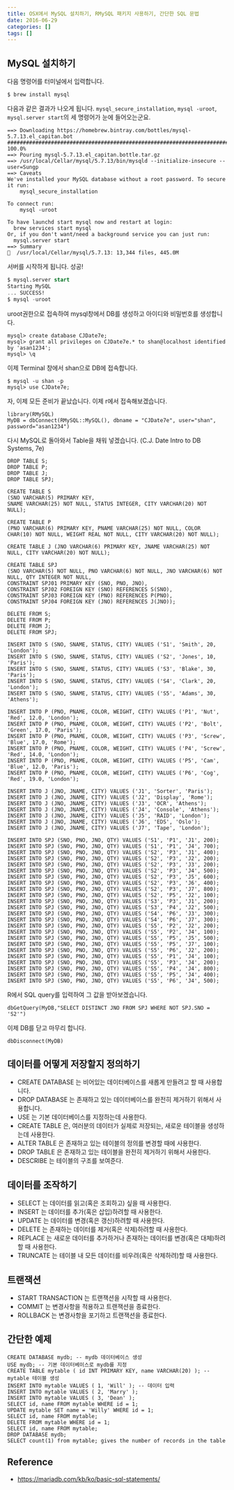 ```yaml
---
title: OSX에서 MySQL 설치하기, RMySQL 패키지 사용하기, 간단한 SQL 문법
date: 2016-06-29
categories: []
tags: []
---
```


## MySQL 설치하기

다음 명령어를 터미널에서 입력합니다.

```
$ brew install mysql
```

다음과 같은 결과가 나오게 됩니다. ```mysql_secure_installation```, ```mysql -uroot```, ```mysql.server start```의 세 명령어가 눈에 들어오는군요.

```
==> Downloading https://homebrew.bintray.com/bottles/mysql-5.7.13.el_capitan.bot
######################################################################## 100.0%
==> Pouring mysql-5.7.13.el_capitan.bottle.tar.gz
==> /usr/local/Cellar/mysql/5.7.13/bin/mysqld --initialize-insecure --user=Sungp
==> Caveats
We've installed your MySQL database without a root password. To secure it run:
    mysql_secure_installation

To connect run:
    mysql -uroot

To have launchd start mysql now and restart at login:
  brew services start mysql
Or, if you don't want/need a background service you can just run:
  mysql.server start
==> Summary
🍺  /usr/local/Cellar/mysql/5.7.13: 13,344 files, 445.0M
```

서버를 시작하게 됩니다. 성공!

```SQL
$ mysql.server start
Starting MySQL
... SUCCESS!
$ mysql -uroot
```

uroot권한으로 접속하여 mysql창에서 DB를 생성하고 아이디와 비밀번호를 생성합니다.

```
mysql> create database CJDate7e;
mysql> grant all privileges on CJDate7e.* to shan@localhost identified by 'asan1234';
mysql> \q
```

이제 Terminal 창에서 shan으로 DB에 접속합니다.

```
$ mysql -u shan -p
mysql> use CJDate7e;
```

자, 이제 모든 준비가 끝났습니다. 이제 r에서 접속해보겠습니다.

``` {r}
library(RMySQL)
MyDB = dbConnect(RMySQL::MySQL(), dbname = "CJDate7e", user="shan", password="asan1234")
```

다시 MySQL로 돌아와서 Table을 채워 넣겠습니다. (C.J. Date Intro to DB Systems, 7e)

```
DROP TABLE S;
DROP TABLE P;
DROP TABLE J;
DROP TABLE SPJ;

CREATE TABLE S
(SNO VARCHAR(5) PRIMARY KEY,
SNAME VARCHAR(25) NOT NULL, STATUS INTEGER, CITY VARCHAR(20) NOT NULL);

CREATE TABLE P
(PNO VARCHAR(6) PRIMARY KEY, PNAME VARCHAR(25) NOT NULL, COLOR CHAR(10) NOT NULL, WEIGHT REAL NOT NULL, CITY VARCHAR(20) NOT NULL);

CREATE TABLE J (JNO VARCHAR(6) PRIMARY KEY, JNAME VARCHAR(25) NOT NULL, CITY VARCHAR(20) NOT NULL);

CREATE TABLE SPJ
(SNO VARCHAR(5) NOT NULL, PNO VARCHAR(6) NOT NULL, JNO VARCHAR(6) NOT NULL, QTY INTEGER NOT NULL,
CONSTRAINT SPJ01 PRIMARY KEY (SNO, PNO, JNO),
CONSTRAINT SPJ02 FOREIGN KEY (SNO) REFERENCES S(SNO),
CONSTRAINT SPJ03 FOREIGN KEY (PNO) REFERENCES P(PNO),
CONSTRAINT SPJ04 FOREIGN KEY (JNO) REFERENCES J(JNO));

DELETE FROM S;
DELETE FROM P;
DELETE FROM J;
DELETE FROM SPJ;

INSERT INTO S (SNO, SNAME, STATUS, CITY) VALUES ('S1', 'Smith', 20, 'London');
INSERT INTO S (SNO, SNAME, STATUS, CITY) VALUES ('S2', 'Jones', 10, 'Paris');
INSERT INTO S (SNO, SNAME, STATUS, CITY) VALUES ('S3', 'Blake', 30, 'Paris');
INSERT INTO S (SNO, SNAME, STATUS, CITY) VALUES ('S4', 'Clark', 20, 'London');
INSERT INTO S (SNO, SNAME, STATUS, CITY) VALUES ('S5', 'Adams', 30, 'Athens');

INSERT INTO P (PNO, PNAME, COLOR, WEIGHT, CITY) VALUES ('P1', 'Nut', 'Red', 12.0, 'London');
INSERT INTO P (PNO, PNAME, COLOR, WEIGHT, CITY) VALUES ('P2', 'Bolt', 'Green', 17.0, 'Paris');
INSERT INTO P (PNO, PNAME, COLOR, WEIGHT, CITY) VALUES ('P3', 'Screw', 'Blue', 17.0, 'Rome');
INSERT INTO P (PNO, PNAME, COLOR, WEIGHT, CITY) VALUES ('P4', 'Screw', 'Red', 14.0, 'London');
INSERT INTO P (PNO, PNAME, COLOR, WEIGHT, CITY) VALUES ('P5', 'Cam', 'Blue', 12.0, 'Paris');
INSERT INTO P (PNO, PNAME, COLOR, WEIGHT, CITY) VALUES ('P6', 'Cog', 'Red', 19.0, 'London');

INSERT INTO J (JNO, JNAME, CITY) VALUES ('J1', 'Sorter', 'Paris');
INSERT INTO J (JNO, JNAME, CITY) VALUES ('J2', 'Display', 'Rome');
INSERT INTO J (JNO, JNAME, CITY) VALUES ('J3', 'OCR', 'Athens');
INSERT INTO J (JNO, JNAME, CITY) VALUES ('J4', 'Console', 'Athens');
INSERT INTO J (JNO, JNAME, CITY) VALUES ('J5', 'RAID', 'London');
INSERT INTO J (JNO, JNAME, CITY) VALUES ('J6', 'EDS', 'Oslo');
INSERT INTO J (JNO, JNAME, CITY) VALUES ('J7', 'Tape', 'London');

INSERT INTO SPJ (SNO, PNO, JNO, QTY) VALUES ('S1', 'P1', 'J1', 200);
INSERT INTO SPJ (SNO, PNO, JNO, QTY) VALUES ('S1', 'P1', 'J4', 700);
INSERT INTO SPJ (SNO, PNO, JNO, QTY) VALUES ('S2', 'P3', 'J1', 400);
INSERT INTO SPJ (SNO, PNO, JNO, QTY) VALUES ('S2', 'P3', 'J2', 200);
INSERT INTO SPJ (SNO, PNO, JNO, QTY) VALUES ('S2', 'P3', 'J3', 200);
INSERT INTO SPJ (SNO, PNO, JNO, QTY) VALUES ('S2', 'P3', 'J4', 500);
INSERT INTO SPJ (SNO, PNO, JNO, QTY) VALUES ('S2', 'P3', 'J5', 600);
INSERT INTO SPJ (SNO, PNO, JNO, QTY) VALUES ('S2', 'P3', 'J6', 400);
INSERT INTO SPJ (SNO, PNO, JNO, QTY) VALUES ('S2', 'P3', 'J7', 800);
INSERT INTO SPJ (SNO, PNO, JNO, QTY) VALUES ('S2', 'P5', 'J2', 100);
INSERT INTO SPJ (SNO, PNO, JNO, QTY) VALUES ('S3', 'P3', 'J1', 200);
INSERT INTO SPJ (SNO, PNO, JNO, QTY) VALUES ('S3', 'P4', 'J2', 500);
INSERT INTO SPJ (SNO, PNO, JNO, QTY) VALUES ('S4', 'P6', 'J3', 300);
INSERT INTO SPJ (SNO, PNO, JNO, QTY) VALUES ('S4', 'P6', 'J7', 300);
INSERT INTO SPJ (SNO, PNO, JNO, QTY) VALUES ('S5', 'P2', 'J2', 200);
INSERT INTO SPJ (SNO, PNO, JNO, QTY) VALUES ('S5', 'P2', 'J4', 100);
INSERT INTO SPJ (SNO, PNO, JNO, QTY) VALUES ('S5', 'P5', 'J5', 500);
INSERT INTO SPJ (SNO, PNO, JNO, QTY) VALUES ('S5', 'P5', 'J7', 100);
INSERT INTO SPJ (SNO, PNO, JNO, QTY) VALUES ('S5', 'P6', 'J2', 200);
INSERT INTO SPJ (SNO, PNO, JNO, QTY) VALUES ('S5', 'P1', 'J4', 100);
INSERT INTO SPJ (SNO, PNO, JNO, QTY) VALUES ('S5', 'P3', 'J4', 200);
INSERT INTO SPJ (SNO, PNO, JNO, QTY) VALUES ('S5', 'P4', 'J4', 800);
INSERT INTO SPJ (SNO, PNO, JNO, QTY) VALUES ('S5', 'P5', 'J4', 400);
INSERT INTO SPJ (SNO, PNO, JNO, QTY) VALUES ('S5', 'P6', 'J4', 500);
```

R에서 SQL query를 입력하여 그 값을 받아보겠습니다.

```
dbGetQuery(MyDB,"SELECT DISTINCT JNO FROM SPJ WHERE NOT SPJ.SNO = 'S2'")
```

이제 DB를 닫고 마무리 합니다.

```
dbDisconnect(MyDB)
```


## 데이터를 어떻게 저장할지 정의하기

* CREATE DATABASE 는 비어있는 데이터베이스를 새롭게 만들려고 할 때 사용합니다.
* DROP DATABASE 는 존재하고 있는 데이터베이스를 완전히 제거하기 위해서 사용합니다.
* USE 는 기본 데이터베이스를 지정하는데 사용한다.
* CREATE TABLE 은, 여러분의 데이터가 실제로 저장되는, 새로운 테이블을 생성하는데 사용한다.
* ALTER TABLE 은 존재하고 있는 테이블의 정의를 변경할 때에 사용한다.
* DROP TABLE 은 존재하고 있는 테이블을 완전히 제거하기 위해서 사용한다.
* DESCRIBE 는 테이블의 구조를 보여준다.

## 데이터를 조작하기

* SELECT 는 데이터를 읽고(혹은 조회하고) 싶을 때 사용한다.
* INSERT 는 데이터를 추가(혹은 삽입)하려할 때 사용한다.
* UPDATE 는 데이터를 변경(혹은 갱신)하려할 때 사용한다.
* DELETE 는 존재하는 데이터를 제거(혹은 삭제)하려할 때 사용한다.
* REPLACE 는 새로운 데이터를 추가하거나 존재하는 데이터를 변경(혹은 대체)하려할 때 사용한다.
* TRUNCATE 는 테이블 내 모든 데이터를 비우려(혹은 삭제하려)할 때 사용한다.

## 트랜잭션

* START TRANSACTION 는 트랜잭션을 시작할 때 사용한다.
* COMMIT 는 변경사항을 적용하고 트랜잭션을 종료한다.
* ROLLBACK 는 변경사항을 포기하고 트랜잭션을 종료한다.

## 간단한 예제

```
CREATE DATABASE mydb; -- mydb 데이터베이스 생성
USE mydb; -- 기본 데이터베이스로 mydb를 지정
CREATE TABLE mytable ( id INT PRIMARY KEY, name VARCHAR(20) ); -- mytable 테이블 생성
INSERT INTO mytable VALUES ( 1, 'Will' ); -- 데이터 입력
INSERT INTO mytable VALUES ( 2, 'Marry' );
INSERT INTO mytable VALUES ( 3, 'Dean' );
SELECT id, name FROM mytable WHERE id = 1;
UPDATE mytable SET name = 'Willy' WHERE id = 1;
SELECT id, name FROM mytable;
DELETE FROM mytable WHERE id = 1;
SELECT id, name FROM mytable;
DROP DATABASE mydb;
SELECT count(1) from mytable; gives the number of records in the table
```

## Reference
* https://mariadb.com/kb/ko/basic-sql-statements/
